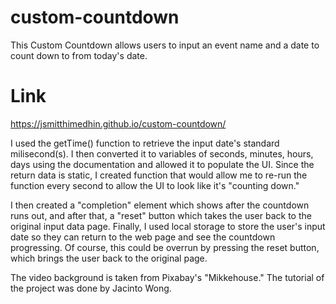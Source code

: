 # custom-countdown
This Custom Countdown allows users to input an event name and a date to count down to from today's date. 

# Link
https://jsmitthimedhin.github.io/custom-countdown/

I used the getTime() function to retrieve the input date's standard milisecond(s). I then converted it to variables of seconds, minutes, hours, days using the documentation and allowed it to populate the UI. Since the return data is static, I created function that would allow me to re-run the function every second to allow the UI to look like it's "counting down." 

I then created a "completion" element which shows after the countdown runs out, and after that, a "reset" button which takes the user back to the original input data page. Finally, I used local storage to store the user's input date so they can return to the web page and see the countdown progressing. Of course, this could be overrun by pressing the reset button, which brings the user back to the original page.

The video background is taken from Pixabay's "Mikkehouse." The tutorial of the project was done by Jacinto Wong.

